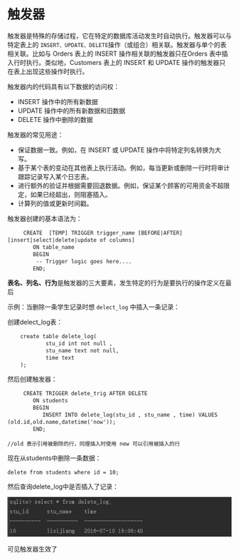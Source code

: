 # 触发器

触发器是特殊的存储过程，它在特定的数据库活动发生时自动执行。触发器可以与特定表上的 `INSERT、UPDATE、DELETE`操作（或组合）相关联。触发器与单个的表相关联。比如与 Orders 表上的 INSERT 操作相关联的触发器只在Orders 表中插入行时执行。类似地，Customers 表上的 INSERT 和 UPDATE 操作的触发器只在表上出现这些操作时执行。

触发器内的代码具有以下数据的访问权：

- INSERT 操作中的所有新数据
- UPDATE 操作中的所有新数据和旧数据
- DELETE 操作中删除的数据

触发器的常见用途：

- 保证数据一致。例如，在 INSERT 或 UPDATE 操作中将特定列名转换为大写。
- 基于某个表的变动在其他表上执行活动。例如，每当更新或删除一行时将审计跟踪记录写入某个日志表。
- 进行额外的验证并根据需要回退数据。例如，保证某个顾客的可用资金不超限定，如果已经超出，则阻塞插入。
- 计算列的值或更新时间戳。

触发器创建的基本语法为：

```
     CREATE  [TEMP] TRIGGER trigger_name [BEFORE|AFTER] [insert|select|delete|update of columns]
        ON table_name
        BEGIN
         -- Trigger logic goes here....
        END;
```

**表名、列名、行为**是触发器的三大要素，发生特定的行为是要执行的操作定义在最后

示例：当删除一条学生记录时想 `delect_log` 中插入一条记录：

创建delect_log表：

```
    create table delete_log(
            stu_id int not null ,
            stu_name text not null,
            time text
    );
```

然后创建触发器：

```
     CREATE TRIGGER delete_trig AFTER DELETE
        ON students
        BEGIN
           INSERT INTO delete_log(stu_id , stu_name , time) VALUES (old.id,old.name,datetime('now'));
        END;

//old 表示引用被删除的行，同理插入时使用 new 可以引用被插入的行
```

现在从students中删除一条数据：

```
delete from students where id = 10;
```

然后查询delete_log中是否插入了记录：

![](index_files/7e657972-55a9-4962-ac27-6621a42c695c.png)

可见触发器生效了

